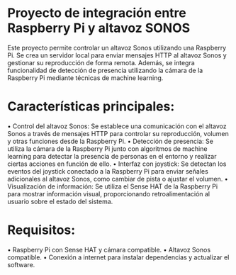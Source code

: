 # Proyecto de integración entre Raspberry Pi y altavoz SONOS
Este proyecto permite controlar un altavoz Sonos utilizando una Raspberry Pi. Se crea un servidor local para enviar mensajes HTTP al altavoz Sonos y gestionar su reproducción de forma remota. Además, se integra funcionalidad de detección de presencia utilizando la cámara de la Raspberry Pi mediante técnicas de machine learning.

# Características principales:
•	Control del altavoz Sonos: Se establece una comunicación con el altavoz Sonos a través de mensajes HTTP para controlar su reproducción, volumen y otras funciones desde la Raspberry Pi.
•	Detección de presencia: Se utiliza la cámara de la Raspberry Pi junto con algoritmos de machine learning para detectar la presencia de personas en el entorno y realizar ciertas acciones en función de ello.
•	Interfaz con joystick: Se detectan los eventos del joystick conectado a la Raspberry Pi para enviar señales adicionales al altavoz Sonos, como cambiar de pista o ajustar el volumen.
•	Visualización de información: Se utiliza el Sense HAT de la Raspberry Pi para mostrar información visual, proporcionando retroalimentación al usuario sobre el estado del sistema.

# Requisitos:
•	Raspberry Pi con Sense HAT y cámara compatible.
•	Altavoz Sonos compatible.
•	Conexión a internet para instalar dependencias y actualizar el software.
